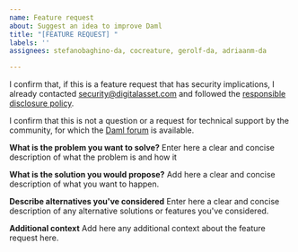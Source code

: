 ```yaml
---
name: Feature request
about: Suggest an idea to improve Daml
title: "[FEATURE REQUEST] "
labels: ''
assignees: stefanobaghino-da, cocreature, gerolf-da, adriaanm-da

---
```


I confirm that, if this is a feature request that has security implications, I already contacted security@digitalasset.com and followed the [responsible disclosure policy](https://digitalasset.com/security/).

I confirm that this is not a question or a request for technical support by the community, for which the [Daml forum](https://discuss.daml.com/) is available.

**What is the problem you want to solve?**
Enter here a clear and concise description of what the problem is and how it 

**What is the solution you would propose?**
Add here a clear and concise description of what you want to happen.

**Describe alternatives you've considered**
Enter here a clear and concise description of any alternative solutions or features you've considered.

**Additional context**
Add here any additional context about the feature request here.
